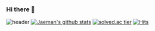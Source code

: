 ### Hi there 👋

<!--
**qkrwoaks/qkrwoaks** is a ✨ _special_ ✨ repository because its `README.md` (this file) appears on your GitHub profile.

Here are some ideas to get you started:

- 🔭 I’m currently working on ...
- 🌱 I’m currently learning ...
- 👯 I’m looking to collaborate on ...
- 🤔 I’m looking for help with ...
- 💬 Ask me about ...
- 📫 How to reach me: ...
- 😄 Pronouns: ...
- ⚡ Fun fact: ...
-->
![header](https://capsule-render.vercel.app/api?type=waving&color=auto&height=300&section=header&text=Jaeman&fontSize=90)
[![Jaeman's github stats](https://github-readme-stats.vercel.app/api?username=qkrwoaks&show_icons=true&theme=dark)](https://github.com/qkrwoaks/github-readme-stats)
[![solved.ac tier](http://mazassumnida.wtf/api/v2/generate_badge?boj=qkrwoaks5327)](https://solved.ac/qkrwoaks5327)
[![Hits](https://hits.seeyoufarm.com/api/count/incr/badge.svg?url=https%3A%2F%2Fgithub.com%2Fqkrwoaks&count_bg=%23D50000&title_bg=%231C00BD&icon=&icon_color=%23E7E7E7&title=hits&edge_flat=false)](https://hits.seeyoufarm.com)

